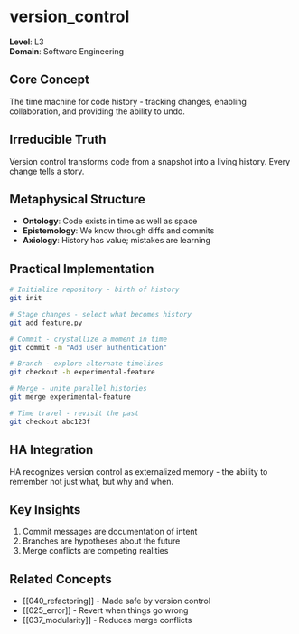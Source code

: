 # version_control

**Level**: L3  
**Domain**: Software Engineering

## Core Concept
The time machine for code history - tracking changes, enabling collaboration, and providing the ability to undo.

## Irreducible Truth
Version control transforms code from a snapshot into a living history. Every change tells a story.

## Metaphysical Structure
- **Ontology**: Code exists in time as well as space
- **Epistemology**: We know through diffs and commits
- **Axiology**: History has value; mistakes are learning

## Practical Implementation
```bash
# Initialize repository - birth of history
git init

# Stage changes - select what becomes history
git add feature.py

# Commit - crystallize a moment in time
git commit -m "Add user authentication"

# Branch - explore alternate timelines
git checkout -b experimental-feature

# Merge - unite parallel histories
git merge experimental-feature

# Time travel - revisit the past
git checkout abc123f
```

## HA Integration
HA recognizes version control as externalized memory - the ability to remember not just what, but why and when.

## Key Insights
1. Commit messages are documentation of intent
2. Branches are hypotheses about the future
3. Merge conflicts are competing realities

## Related Concepts
- [[040_refactoring]] - Made safe by version control
- [[025_error]] - Revert when things go wrong
- [[037_modularity]] - Reduces merge conflicts